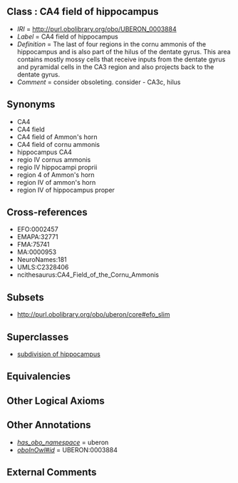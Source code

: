 
## Class : CA4 field of hippocampus

 * *IRI* = http://purl.obolibrary.org/obo/UBERON_0003884
 * *Label* = CA4 field of hippocampus
 * *Definition* = The last of four regions in the cornu ammonis of the hippocampus and is also part of the hilus of the dentate gyrus. This area contains mostly mossy cells that receive inputs from the dentate gyrus and pyramidal cells in the CA3 region and also projects back to the dentate gyrus.
 * *Comment* = consider obsoleting. consider - CA3c, hilus

## Synonyms

 * CA4
 * CA4 field
 * CA4 field of Ammon's horn
 * CA4 field of cornu ammonis
 * hippocampus CA4
 * regio IV cornus ammonis
 * regio IV hippocampi proprii
 * region 4 of Ammon's horn
 * region IV of ammon's horn
 * region IV of hippocampus proper

## Cross-references

 * EFO:0002457
 * EMAPA:32771
 * FMA:75741
 * MA:0000953
 * NeuroNames:181
 * UMLS:C2328406
 * ncithesaurus:CA4_Field_of_the_Cornu_Ammonis

## Subsets

 * http://purl.obolibrary.org/obo/uberon/core#efo_slim

## Superclasses

 * [subdivision of hippocampus](../../UBERON/76/UBERON_0003876.md)

## Equivalencies


## Other Logical Axioms


## Other Annotations

 * *[has_obo_namespace](../../ce/oboInOwl#hasOBONamespace.md)* = uberon
 * *[oboInOwl#id](../../id/oboInOwl#id.md)* = UBERON:0003884

## External Comments

